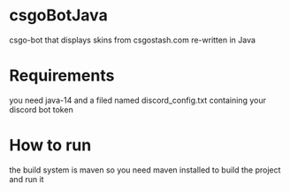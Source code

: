 # csgoBotJava
csgo-bot that displays skins from csgostash.com re-written in Java


# Requirements
you need java-14 and a filed named discord_config.txt containing your discord bot token

# How to run
the build system is maven so you need maven installed to build the project and run it